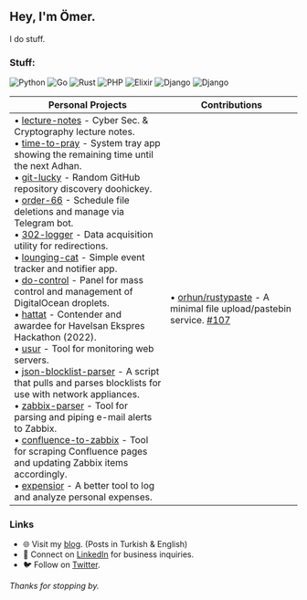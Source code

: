 ## Hey, I'm Ömer.

I do stuff.

### Stuff:

![Python](https://img.shields.io/badge/Python-3776AB?style=for-the-badge&logo=python&logoColor=white) ![Go](https://img.shields.io/badge/Go-00ADD8?style=for-the-badge&logo=go&logoColor=white) ![Rust](https://img.shields.io/badge/Rust-000000?style=for-the-badge&logo=rust&logoColor=white) ![PHP](https://img.shields.io/badge/PHP-777BB4?style=for-the-badge&logo=php&logoColor=white) ![Elixir](https://img.shields.io/badge/Elixir-4B275F?style=for-the-badge&logo=elixir&logoColor=white) ![Django](https://img.shields.io/badge/django-%23092E20.svg?style=for-the-badge&logo=django&logoColor=white) ![Django](https://img.shields.io/badge/Qt-41CD52?style=for-the-badge&logo=qt&logoColor=white) 

| **Personal Projects** | **Contributions** |
|-----------------------|-------------------|
| • [lecture-notes](https://github.com/omerbustun/lecture-notes) - Cyber Sec. & Cryptography lecture notes. <br> • [time-to-pray](https://github.com/omerbustun/time-to-pray) -  System tray app showing the remaining time until the next Adhan. <br> • [git-lucky](https://github.com/omerbustun/git-lucky) - Random GitHub repository discovery doohickey. <br> • [order-66](https://github.com/omerbustun/order-66) - Schedule file deletions and manage via Telegram bot. <br> • [302-logger](https://github.com/omerbustun/302-logger) - Data acquisition utility for redirections. <br> • [lounging-cat](https://github.com/omerbustun/lounging-cat) - Simple event tracker and notifier app. <br> • [do-control](https://github.com/omerbustun/do-control) - Panel for mass control and management of DigitalOcean droplets. <br> • [hattat](https://github.com/omerbustun/hattat) - Contender and awardee for Havelsan Ekspres Hackathon (2022). <br> • [usur](https://github.com/omerbustun/usur) - Tool for monitoring web servers. <br> • [json-blocklist-parser](https://github.com/omerbustun/json-blocklist-parser) - A script that pulls and parses blocklists for use with network appliances. <br> • [zabbix-parser](https://github.com/omerbustun/zabbix-parser) - Tool for parsing and piping e-mail alerts to Zabbix. <br> • [confluence-to-zabbix](https://github.com/omerbustun/confluence-to-zabbix) - Tool for scraping Confluence pages and updating Zabbix items accordingly. <br> • [expensior](https://github.com/omerbustun/expensior) - A better tool to log and analyze personal expenses. | • [orhun/rustypaste](https://github.com/orhun/rustypaste) - A minimal file upload/pastebin service. [#107](https://github.com/orhun/rustypaste/pull/107) |

### Links

- 🌐 Visit my [blog](https://omerustun.com.tr). (Posts in Turkish & English)
- 📄 Connect on [LinkedIn](https://www.linkedin.com/in/omerbustun/) for business inquiries.
- 🐦 Follow on [Twitter](https://twitter.com/omerbustun).

_Thanks for stopping by._
